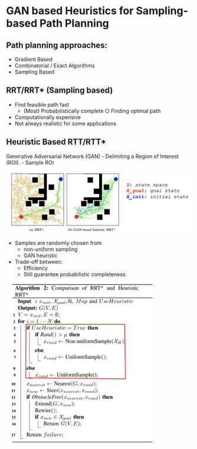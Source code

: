 # GAN based Heuristics for Sampling-based Path Planning

## Path planning approaches:
- Gradient Based
- Combinatorial / Exact Algorithms
- Sampling Based

## RRT/RRT* (Sampling based)
- Find feasible path fast
    - (Most) Probabilistically complete ○ Finding optimal path
- Computationally expensive
- Not always realistic for some applications

## Heuristic Based RTT/RTT*
Generative Adversarial Network (GAN)
    - Delimiting a Region of Interest (ROI).
    - Sample ROI

![image info](./images/example.png )

* Samples are randomly chosen from
    - non-uniform sampling
    - GAN heuristic
* Trade-off between:
    - Efficiency
    - Still guarantee probabilistic completeness


<img src="./images/algo.png" width="400px">
